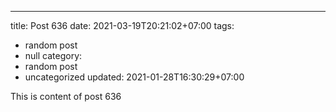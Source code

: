 ---
title: Post 636
date: 2021-03-19T20:21:02+07:00
tags:
  - random post
  - null
category:
  - random post
  - uncategorized
updated: 2021-01-28T16:30:29+07:00

This is content of post 636